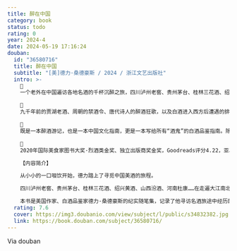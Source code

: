 ```yaml
---
title: 醉在中国
category: book
status: todo
rating: 0
year: 2024-4
date: 2024-05-19 17:16:24
douban:
  id: "36580716"
  title: 醉在中国
  subtitle: "[美]德力·桑德豪斯 / 2024 / 浙江文艺出版社"
  intro: >-
    🫗
    一个老外在中国遍访各地名酒的千杯沉醉之旅，四川泸州老窖、贵州茅台、桂林三花酒、绍兴黄酒、山西汾酒、河南杜康……跟随这位外来者的步伐和味觉，重新发现市井小巷里的浓醇酒香和微醺时刻。

    🫗
    九千年前的贾湖老酒、周朝的禁酒令、唐代诗人的醉酒狂歌，以及白酒进入西方后遭遇的排斥和热捧……从世界的视角，触碰中国酒文化中的各个侧面，发现藏在历史角落中的故事，感受白酒与中华民族精神世界密不可分的联结。

    🫗
    既是一本醉酒游记，也是一本中国文化指南，更是一本写给所有“酒鬼”的白酒品鉴指南。除对各地名酒的辣评，书后还附有“白酒鸡尾酒”调配方法，兼具可读性与实操性。

    🫗
    2020年国际美食家图书大奖·烈酒类金奖、独立出版商奖金奖，Goodreads评分4.22，亚马逊评分4.7，《华尔街日报》赞赏推荐：“一场奇妙愉快的旅程。”

    【内容简介】

    从小小的一口啜饮开始，德力踏上了寻觅中国美酒的旅程。

    四川泸州老窖、贵州茅台、桂林三花酒、绍兴黄酒、山西汾酒、河南杜康……在走遍大江南北、品饮各地名酒的同时，他也拜访了当地的酿酒师、考古学家、经销商和资深酒友，在酿酒车间、市井小馆、隐秘酒吧和诗歌故事里发现中国九千年酒饮文化的各个侧面，以及酒中蕴藏着的中国人的精神与情怀。

    本书是美国作家、白酒品鉴家德力·桑德豪斯的纪实随笔集，记录了他寻访名酒旅途中经历的人与事，也从一个外来者的视角，呈现了白酒背后鲜为人知的故事、历史和文化，从祭祀之酒到诗人之酒，从宾宴的酩酊大醉到好友间的小酌，展现了白酒作为中国文化中不可或缺的一部分，是如何雕塑中国人的精神图景的，以及又是如何作为一张名片，让世界重新发现古老而又鲜活的中国。
  rating: 7.6
  cover: https://img3.doubanio.com/view/subject/l/public/s34832382.jpg
  link: https://book.douban.com/subject/36580716/
---
```


Via douban 